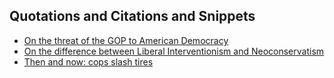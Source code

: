 ## Quotations and Citations and Snippets

  - [On the threat of the GOP to American Democracy](gop_threat.md)
  - [On the difference between Liberal Interventionism and Neoconservatism](libint_vs_neocon.md)
  - [Then and now: cops slash tires](cops_slash_tires.md)
